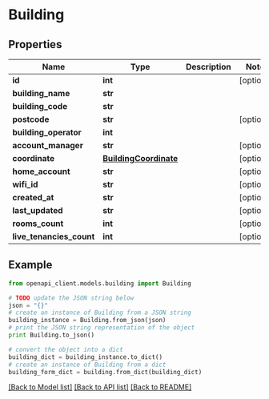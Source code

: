 # Building


## Properties
Name | Type | Description | Notes
------------ | ------------- | ------------- | -------------
**id** | **int** |  | [optional] 
**building_name** | **str** |  | 
**building_code** | **str** |  | 
**postcode** | **str** |  | [optional] 
**building_operator** | **int** |  | 
**account_manager** | **str** |  | [optional] 
**coordinate** | [**BuildingCoordinate**](BuildingCoordinate.md) |  | [optional] 
**home_account** | **str** |  | [optional] 
**wifi_id** | **str** |  | [optional] 
**created_at** | **str** |  | [optional] 
**last_updated** | **str** |  | [optional] 
**rooms_count** | **int** |  | [optional] 
**live_tenancies_count** | **int** |  | [optional] 

## Example

```python
from openapi_client.models.building import Building

# TODO update the JSON string below
json = "{}"
# create an instance of Building from a JSON string
building_instance = Building.from_json(json)
# print the JSON string representation of the object
print Building.to_json()

# convert the object into a dict
building_dict = building_instance.to_dict()
# create an instance of Building from a dict
building_form_dict = building.from_dict(building_dict)
```
[[Back to Model list]](../README.md#documentation-for-models) [[Back to API list]](../README.md#documentation-for-api-endpoints) [[Back to README]](../README.md)


